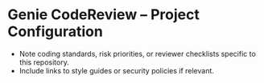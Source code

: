 # Genie CodeReview – Project Configuration
- Note coding standards, risk priorities, or reviewer checklists specific to this repository.
- Include links to style guides or security policies if relevant.
